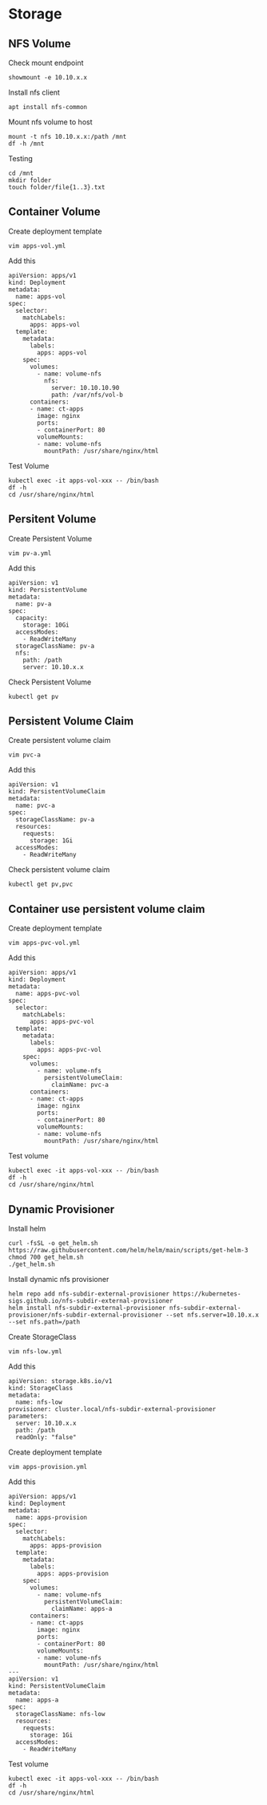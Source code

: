 # Storage

## NFS Volume
Check mount endpoint
```
showmount -e 10.10.x.x
```

Install nfs client
```
apt install nfs-common
```

Mount nfs volume to host
```
mount -t nfs 10.10.x.x:/path /mnt
df -h /mnt
```

Testing
```
cd /mnt
mkdir folder
touch folder/file{1..3}.txt
```

## Container Volume
Create deployment template
```
vim apps-vol.yml
```

Add this
```
apiVersion: apps/v1
kind: Deployment
metadata:
  name: apps-vol
spec:
  selector:
    matchLabels:
      apps: apps-vol
  template:
    metadata:
      labels:
        apps: apps-vol
    spec:
      volumes:
        - name: volume-nfs
          nfs:
            server: 10.10.10.90
            path: /var/nfs/vol-b
      containers:
      - name: ct-apps
        image: nginx
        ports:
        - containerPort: 80
        volumeMounts:
        - name: volume-nfs
          mountPath: /usr/share/nginx/html
```

Test Volume
```
kubectl exec -it apps-vol-xxx -- /bin/bash
df -h 
cd /usr/share/nginx/html
```

## Persitent Volume
Create Persistent Volume
```
vim pv-a.yml
```

Add this
```
apiVersion: v1
kind: PersistentVolume
metadata:
  name: pv-a
spec:
  capacity:
    storage: 10Gi
  accessModes:
    - ReadWriteMany
  storageClassName: pv-a
  nfs:
    path: /path
    server: 10.10.x.x
```

Check Persistent Volume
```
kubectl get pv
```

## Persistent Volume Claim
Create persistent volume claim
```
vim pvc-a
```

Add this
```
apiVersion: v1
kind: PersistentVolumeClaim
metadata:
  name: pvc-a
spec:
  storageClassName: pv-a
  resources:
    requests:
      storage: 1Gi
  accessModes:
    - ReadWriteMany
```

Check persistent volume claim
```
kubectl get pv,pvc
```

## Container use persistent volume claim
Create deployment template
```
vim apps-pvc-vol.yml
```

Add this
```
apiVersion: apps/v1
kind: Deployment
metadata:
  name: apps-pvc-vol
spec:
  selector:
    matchLabels:
      apps: apps-pvc-vol
  template:
    metadata:
      labels:
        apps: apps-pvc-vol
    spec:
      volumes:
        - name: volume-nfs
          persistentVolumeClaim:
            claimName: pvc-a
      containers:
      - name: ct-apps
        image: nginx
        ports:
        - containerPort: 80
        volumeMounts:
        - name: volume-nfs
          mountPath: /usr/share/nginx/html
```

Test volume
```
kubectl exec -it apps-vol-xxx -- /bin/bash
df -h 
cd /usr/share/nginx/html
```

## Dynamic Provisioner
Install helm
```
curl -fsSL -o get_helm.sh https://raw.githubusercontent.com/helm/helm/main/scripts/get-helm-3
chmod 700 get_helm.sh
./get_helm.sh
```

Install dynamic nfs provisioner
```
helm repo add nfs-subdir-external-provisioner https://kubernetes-sigs.github.io/nfs-subdir-external-provisioner
helm install nfs-subdir-external-provisioner nfs-subdir-external-provisioner/nfs-subdir-external-provisioner --set nfs.server=10.10.x.x --set nfs.path=/path
```

Create StorageClass
```
vim nfs-low.yml
```

Add this
```
apiVersion: storage.k8s.io/v1
kind: StorageClass
metadata:
  name: nfs-low
provisioner: cluster.local/nfs-subdir-external-provisioner
parameters:
  server: 10.10.x.x
  path: /path
  readOnly: "false"

```

Create deployment template
```
vim apps-provision.yml
```

Add this
```
apiVersion: apps/v1
kind: Deployment
metadata:
  name: apps-provision
spec:
  selector:
    matchLabels:
      apps: apps-provision
  template:
    metadata:
      labels:
        apps: apps-provision
    spec:
      volumes:
        - name: volume-nfs
          persistentVolumeClaim:
            claimName: apps-a
      containers:
      - name: ct-apps
        image: nginx
        ports:
        - containerPort: 80
        volumeMounts:
        - name: volume-nfs
          mountPath: /usr/share/nginx/html
---
apiVersion: v1
kind: PersistentVolumeClaim
metadata:
  name: apps-a
spec:
  storageClassName: nfs-low
  resources:
    requests:
      storage: 1Gi
  accessModes:
    - ReadWriteMany
```

Test volume
```
kubectl exec -it apps-vol-xxx -- /bin/bash
df -h 
cd /usr/share/nginx/html
```